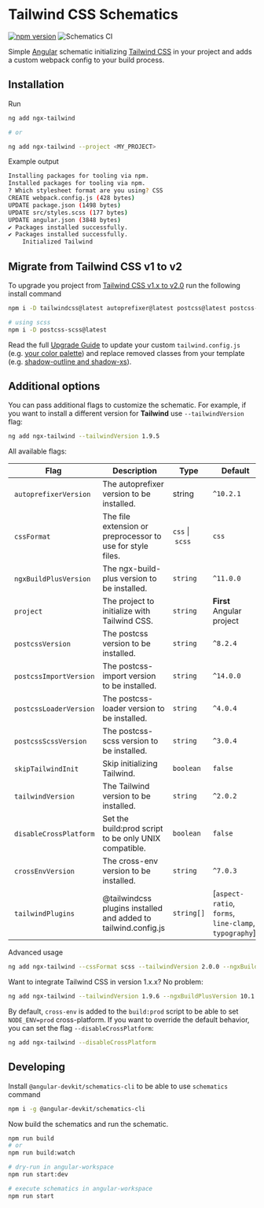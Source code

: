 # Tailwind CSS Schematics

[![npm version](https://badge.fury.io/js/ngx-tailwind.svg)](https://www.npmjs.com/package/ngx-tailwind)
![Schematics CI](https://github.com/notiz-dev/ngx-tailwind/workflows/Node.js%20CI/badge.svg)

Simple [Angular](https://angular.io/) schematic initializing [Tailwind CSS](https://tailwindcss.com/) in your project and adds a custom webpack config to your build process.

## Installation

Run

```bash
ng add ngx-tailwind

# or

ng add ngx-tailwind --project <MY_PROJECT>
```

Example output

```bash
Installing packages for tooling via npm.
Installed packages for tooling via npm.
? Which stylesheet format are you using? CSS
CREATE webpack.config.js (428 bytes)
UPDATE package.json (1498 bytes)
UPDATE src/styles.scss (177 bytes)
UPDATE angular.json (3848 bytes)
✔ Packages installed successfully.
✔ Packages installed successfully.
    Initialized Tailwind
```

## Migrate from Tailwind CSS v1 to v2

To upgrade you project from [Tailwind CSS v1.x to v2.0](https://tailwindcss.com/docs/upgrading-to-v2) run the following install command

```bash
npm i -D tailwindcss@latest autoprefixer@latest postcss@latest postcss-import@latest postcss-loader@latest

# using scss
npm i -D postcss-scss@latest
```

Read the full [Upgrade Guide](https://tailwindcss.com/docs/upgrading-to-v2) to update your custom `tailwind.config.js` (e.g. [your color palette](https://tailwindcss.com/docs/upgrading-to-v2#configure-your-color-palette-explicitly)) and replace removed classes from your template (e.g. [shadow-outline and shadow-xs](https://tailwindcss.com/docs/upgrading-to-v2#replace-shadow-outline-and-shadow-xs-with-ring-utilities)).

## Additional options

You can pass additional flags to customize the schematic. For example, if you want to install a different version for **Tailwind** use `--tailwindVersion` flag:

```bash
ng add ngx-tailwind --tailwindVersion 1.9.5
```

All available flags:

| Flag                    |  Description                                                   | Type             |  Default                                              |
| ----------------------- | -------------------------------------------------------------- | ---------------- | ----------------------------------------------------- |
|  `autoprefixerVersion`  | The autoprefixer version to be installed.                      | string           | `^10.2.1`                                             |
|  `cssFormat`            | The file extension or preprocessor to use for style files.     | `css` \|  `scss` | `css`                                                 |
|  `ngxBuildPlusVersion`  | The ngx-build-plus version to be installed.                    | `string`         | `^11.0.0`                                             |
|  `project`              | The project to initialize with Tailwind CSS.                   | `string`         | **First** Angular project                             |
|  `postcssVersion`       | The postcss version to be installed.                           | `string`         | `^8.2.4`                                              |
|  `postcssImportVersion` | The postcss-import version to be installed.                    | `string`         | `^14.0.0`                                             |
|  `postcssLoaderVersion` | The postcss-loader version to be installed.                    | `string`         | `^4.0.4`                                              |
|  `postcssScssVersion`   | The postcss-scss version to be installed.                      | `string`         | `^3.0.4`                                              |
|  `skipTailwindInit`     | Skip initializing Tailwind.                                    | `boolean`        | `false`                                               |
|  `tailwindVersion`      | The Tailwind version to be installed.                          | `string`         | `^2.0.2`                                              |
|  `disableCrossPlatform` | Set the build:prod script to be only UNIX compatible.          | `boolean`        | `false`                                               |
|  `crossEnvVersion`      | The cross-env version to be installed.                         | `string`         | `^7.0.3`                                              |
|  `tailwindPlugins`      | @tailwindcss plugins installed and added to tailwind.config.js | `string[]`       | [`aspect-ratio`, `forms`, `line-clamp`, `typography`] |

Advanced usage

```bash
ng add ngx-tailwind --cssFormat scss --tailwindVersion 2.0.0 --ngxBuildPlusVersion 10.1.1 --postcssVersion 8.0.0 --postcssImportVersion 13.0.0 --postcssLoaderVersion 4.0.4 --postcssScssVersion 3.0.4
```

Want to integrate Tailwind CSS in version 1.x.x? No problem:

```bash
ng add ngx-tailwind --tailwindVersion 1.9.6 --ngxBuildPlusVersion 10.1.1 --postcssVersion 7.0.35 --postcssImportVersion 12.0.1 --postcssLoaderVersion 4.0.4 --postcssScssVersion 3.0.4
```

By default, `cross-env` is added to the `build:prod` script to be able to set `NODE_ENV=prod` cross-platform.
If you want to override the default behavior, you can set the flag `--disableCrossPlatform`:

```bash
ng add ngx-tailwind --disableCrossPlatform
```

## Developing

Install `@angular-devkit/schematics-cli` to be able to use `schematics` command

```bash
npm i -g @angular-devkit/schematics-cli
```

Now build the schematics and run the schematic.

```bash
npm run build
# or
npm run build:watch

# dry-run in angular-workspace
npm run start:dev

# execute schematics in angular-workspace
npm run start
```
